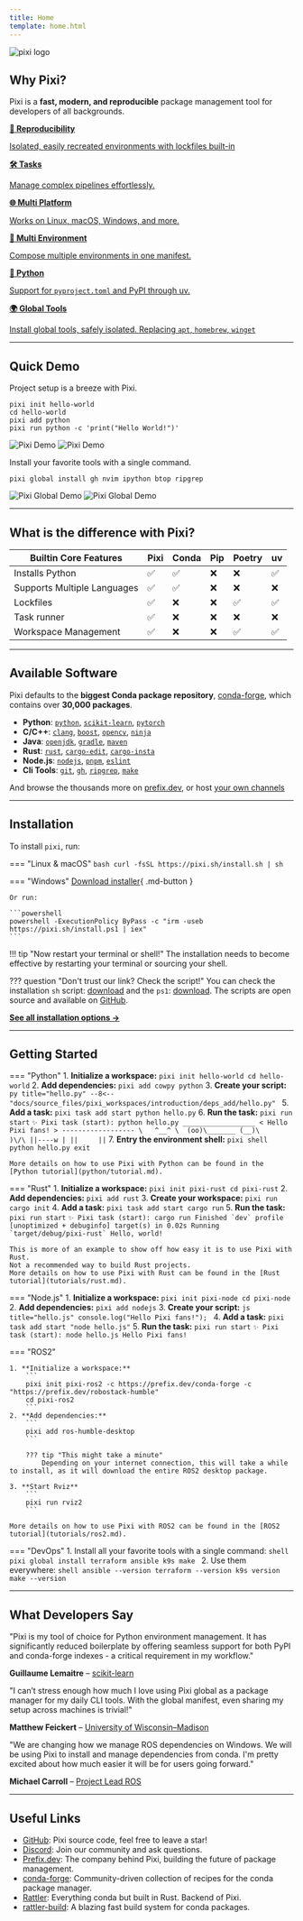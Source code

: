 ```yaml
---
title: Home
template: home.html
---
```


![pixi logo](assets/banner.svg)

## Why Pixi?

Pixi is a **fast, modern, and reproducible** package management tool for developers of all backgrounds.

<div class="feature-grid">
    <a href="workspace/lockfile">
      <div class="feature-card">
              <strong>🔄 Reproducibility</strong>
              <p>Isolated, easily recreated environments with lockfiles built-in</p>
      </div>
    </a>
    <a href="workspace/advanced_tasks/">
      <div class="feature-card">
          <strong>🛠️ Tasks</strong>
          <p>Manage complex pipelines effortlessly.</p>
      </div>
    </a>
    <a href="workspace/multi_platform_configuration/">
      <div class="feature-card">
          <strong>🌐 Multi Platform</strong>
          <p>Works on Linux, macOS, Windows, and more.</p>
      </div>
    </a>
    <a href="workspace/multi_environment/">
      <div class="feature-card">
          <strong>🧩 Multi Environment</strong>
          <p>Compose multiple environments in one manifest.</p>
      </div>
    </a>
    <a href="python/tutorial/">
      <div class="feature-card">
          <strong>🐍 Python</strong>
          <p>Support for <code>pyproject.toml</code> and PyPI through uv.</p>
      </div>
    </a>
    <a href="global_tools/introduction/">
      <div class="feature-card">
          <strong>🌍 Global Tools</strong>
          <p>Install global tools, safely isolated. Replacing <code>apt</code>, <code>homebrew</code>, <code>winget</code></p>
      </div>
    </a>
</div>

---

## Quick Demo

Project setup is a breeze with Pixi.

```shell
pixi init hello-world
cd hello-world
pixi add python
pixi run python -c 'print("Hello World!")'
```

![Pixi Demo](assets/vhs-tapes/pixi_project_demo_light.gif#only-light)
![Pixi Demo](assets/vhs-tapes/pixi_project_demo_dark.gif#only-dark)

Install your favorite tools with a single command.

```shell
pixi global install gh nvim ipython btop ripgrep
```

![Pixi Global Demo](assets/vhs-tapes/pixi_global_demo_light.gif#only-light)
![Pixi Global Demo](assets/vhs-tapes/pixi_global_demo_dark.gif#only-dark)

---

## What is the difference with Pixi?

| Builtin Core Features       | Pixi | Conda | Pip | Poetry | uv |
|-----------------------------|------|-------|-----|--------|----|
| Installs Python             | ✅    | ✅     | ❌   | ❌      | ✅  |
| Supports Multiple Languages | ✅    | ✅     | ❌   | ❌      | ❌  |
| Lockfiles                   | ✅    | ❌     | ❌   | ✅      | ✅  |
| Task runner                 | ✅    | ❌     | ❌   | ❌      | ❌  |
| Workspace Management        | ✅    | ❌     | ❌   | ✅      | ✅  |

---

## Available Software

Pixi defaults to the **biggest Conda package repository**, [conda-forge](https://conda-forge.org/), which contains over
**30,000 packages**.

- **Python**: [`python`](https://prefix.dev/channels/conda-forge/packages/python), [`scikit-learn`](https://prefix.dev/channels/conda-forge/packages/scikit-learn), [`pytorch`](https://prefix.dev/channels/conda-forge/packages/pytorch)
- **C/C++**: [`clang`](https://prefix.dev/channels/conda-forge/packages/clang), [`boost`](https://prefix.dev/channels/conda-forge/packages/boost-cpp), [`opencv`](https://prefix.dev/channels/conda-forge/packages/opencv), [`ninja`](https://prefix.dev/channels/conda-forge/packages/ninja)
- **Java**: [`openjdk`](https://prefix.dev/channels/conda-forge/packages/openjdk), [`gradle`](https://prefix.dev/channels/conda-forge/packages/gradle), [`maven`](https://prefix.dev/channels/conda-forge/packages/maven)
- **Rust**: [`rust`](https://prefix.dev/channels/conda-forge/packages/rust), [`cargo-edit`](https://prefix.dev/channels/conda-forge/packages/cargo-edit), [`cargo-insta`](https://prefix.dev/channels/conda-forge/packages/cargo-insta)
- **Node.js**: [`nodejs`](https://prefix.dev/channels/conda-forge/packages/nodejs), [`pnpm`](https://prefix.dev/channels/conda-forge/packages/pnpm), [`eslint`](https://prefix.dev/channels/conda-forge/packages/eslint)
- **Cli Tools**: [`git`](https://prefix.dev/channels/conda-forge/packages/git), [`gh`](https://prefix.dev/channels/conda-forge/packages/gh), [`ripgrep`](https://prefix.dev/channels/conda-forge/packages/ripgrep), [`make`](https://prefix.dev/channels/conda-forge/packages/make)

And browse the thousands more on [prefix.dev](https://prefix.dev/), or host [your own channels](https://prefix.dev/channels/)

---

## Installation

To install `pixi`, run:

=== "Linux & macOS"
    ```bash
    curl -fsSL https://pixi.sh/install.sh | sh
    ```

=== "Windows"
    [Download installer](https://github.com/prefix-dev/pixi/releases/latest/download/pixi-x86_64-pc-windows-msvc.msi){ .md-button }

    Or run:

    ```powershell
    powershell -ExecutionPolicy ByPass -c "irm -useb https://pixi.sh/install.ps1 | iex"
    ```

!!! tip "Now restart your terminal or shell!"
    The installation needs to become effective by restarting your terminal or sourcing your shell.

??? question "Don't trust our link? Check the script!"
    You can check the installation `sh` script: [download](https://pixi.sh/install.sh) and the `ps1`: [download](https://pixi.sh/install.ps1).
    The scripts are open source and available on [GitHub](https://github.com/prefix-dev/pixi/tree/main/install).

[**See all installation options →**](installation.md)

---

## Getting Started

=== "Python"
    1. **Initialize a workspace:**
    ```
    pixi init hello-world
    cd hello-world
    ```
    2. **Add dependencies:**
        ```
        pixi add cowpy python
        ```
    3. **Create your script:**
        ```py title="hello.py"
        --8<-- "docs/source_files/pixi_workspaces/introduction/deps_add/hello.py"
        ```
    5. **Add a task:**
        ```
        pixi task add start python hello.py
        ```
    6. **Run the task:**
        ```
        pixi run start
        ```
        ```
        ✨ Pixi task (start): python hello.py
         __________________
         < Hello Pixi fans! >
         ------------------
              \   ^__^
               \  (oo)\_______
                  (__)\       )\/\
                    ||----w |
                    ||     ||
        ```
    7. **Entry the environment shell:**
        ```
        pixi shell
        python hello.py
        exit
        ```

    More details on how to use Pixi with Python can be found in the [Python tutorial](python/tutorial.md).

=== "Rust"
    1. **Initialize a workspace:**
        ```
        pixi init pixi-rust
        cd pixi-rust
    ```
    2. **Add dependencies:**
        ```
        pixi add rust
        ```
    3. **Create your workspace:**
        ```
        pixi run cargo init
        ```
    4. **Add a task:**
        ```
        pixi task add start cargo run
        ```
    5. **Run the task:**
        ```
        pixi run start
        ```
        ```
        ✨ Pixi task (start): cargo run
            Finished `dev` profile [unoptimized + debuginfo] target(s) in 0.02s
             Running `target/debug/pixi-rust`
        Hello, world!
        ```

    This is more of an example to show off how easy it is to use Pixi with Rust.
    Not a recommended way to build Rust projects.
    More details on how to use Pixi with Rust can be found in the [Rust tutorial](tutorials/rust.md).

=== "Node.js"
    1. **Initialize a workspace:**
        ```
        pixi init pixi-node
        cd pixi-node
        ```
    2. **Add dependencies:**
        ```
        pixi add nodejs
        ```
    3. **Create your script:**
        ```js title="hello.js"
        console.log("Hello Pixi fans!");
        ```
    4. **Add a task:**
        ```
        pixi task add start "node hello.js"
        ```
    5. **Run the task:**
        ```
        pixi run start
        ```
        ```
        ✨ Pixi task (start): node hello.js
        Hello Pixi fans!
        ```

=== "ROS2"

    1. **Initialize a workspace:**
        ```
        pixi init pixi-ros2 -c https://prefix.dev/conda-forge -c "https://prefix.dev/robostack-humble"
        cd pixi-ros2
        ```
    2. **Add dependencies:**
        ```
        pixi add ros-humble-desktop
        ```

        ??? tip "This might take a minute"
            Depending on your internet connection, this will take a while to install, as it will download the entire ROS2 desktop package.

    3. **Start Rviz**
        ```
        pixi run rviz2
        ```

    More details on how to use Pixi with ROS2 can be found in the [ROS2 tutorial](tutorials/ros2.md).

=== "DevOps"
    1. Install all your favorite tools with a single command:
    ```shell
    pixi global install terraform ansible k9s make
    ```
    2. Use them everywhere:
    ```shell
    ansible --version
    terraform --version
    k9s version
    make --version
    ```


---

## What Developers Say

<div class="quote-scroll-wrapper">
  <div class="quote-scroll">
    <div class="quote-card">
      <p>"Pixi is my tool of choice for Python environment management. It has significantly reduced boilerplate by offering seamless support for both PyPI and conda-forge indexes - a critical requirement in my workflow."</p>
      <strong>Guillaume Lemaitre</strong> – <a href="https://scikit-learn.org">scikit-learn</a>
    </div>
    <div class="quote-card">
      <p>"I can’t stress enough how much I love using Pixi global as a package manager for my daily CLI tools. With the global manifest, even sharing my setup across machines is trivial!"</p>
      <strong>Matthew Feickert</strong> – <a href="https://www.wisc.edu/">University of Wisconsin–Madison</a>
    </div>
    <div class="quote-card">
      <p>"We are changing how we manage ROS dependencies on Windows. We will be using Pixi to install and manage dependencies from conda. I'm pretty excited about how much easier it will be for users going forward."</p>
      <strong>Michael Carroll</strong> – <a href="https://www.ros.org/">Project Lead ROS</a>
    </div>
  </div>
</div>

---

## Useful Links

- [GitHub](https://github.com/prefix-dev/pixi): Pixi source code, feel free to leave a star!
- [Discord](https://discord.gg/kKV8ZxyzY4): Join our community and ask questions.
- [Prefix.dev](https://prefix.dev/): The company behind Pixi, building the future of package management.
- [conda-forge](https://conda-forge.org/): Community-driven collection of recipes for the conda package manager.
- [Rattler](https://github.com/conda/rattler): Everything conda but built in Rust. Backend of Pixi.
- [rattler-build](https://rattler.build): A blazing fast build system for conda packages.
